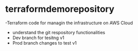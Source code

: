 # terraformdemorepository
-Terraform code for managin the infrastructure on AWS Cloud
- understand the git respository functionalities
- Dev branch for tesitng v1
- Prod branch changes to test v1
